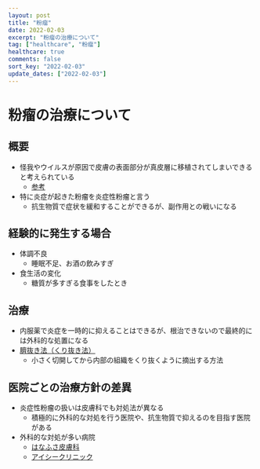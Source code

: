 ```yaml
---
layout: post
title: "粉瘤"
date: 2022-02-03
excerpt: "粉瘤の治療について"
tag: ["healthcare", "粉瘤"]
healthcare: true
comments: false
sort_key: "2022-02-03"
update_dates: ["2022-02-03"]
---
```


# 粉瘤の治療について 

## 概要
 - 怪我やウイルスが原因で皮膚の表面部分が真皮層に移植されてしまいできると考えられている
   - [参考](https://doctorsfile.jp/h/29984/mt/1/)
 - 特に炎症が起きた粉瘤を炎症性粉瘤と言う
   - 抗生物質で症状を緩和することができるが、副作用との戦いになる

## 経験的に発生する場合
 - 体調不良
   - 睡眠不足、お酒の飲みすぎ
 - 食生活の変化
   - 糖質が多すぎる食事をしたとき

## 治療
 - 内服薬で炎症を一時的に抑えることはできるが、根治できないので最終的には外科的な処置になる
 - [臍抜き法（くり抜き法）](https://mitakahifu.com/%E3%81%9D%E3%82%8C%E3%81%AF%E3%81%BB%E3%81%9E%E6%8A%9C%E3%81%8D%E6%B3%95%EF%BC%81/)
   - 小さく切開してから内部の組織をくり抜くように摘出する方法

## 医院ごとの治療方針の差異
 - 炎症性粉瘤の扱いは皮膚科でも対処法が異なる
   - 積極的に外科的な対処を行う医院や、抗生物質で抑えるのを目指す医院がある
 - 外科的な対処が多い病院
   - [はなふさ皮膚科](https://mitakabiyou.com/)
   - [アイシークリニック](https://ic-clinic.com/)
